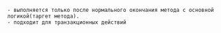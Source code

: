 	- выполняется только после нормального окончания метода с основной логикой(таргет метода).
	- подходит для транзакционных действий
